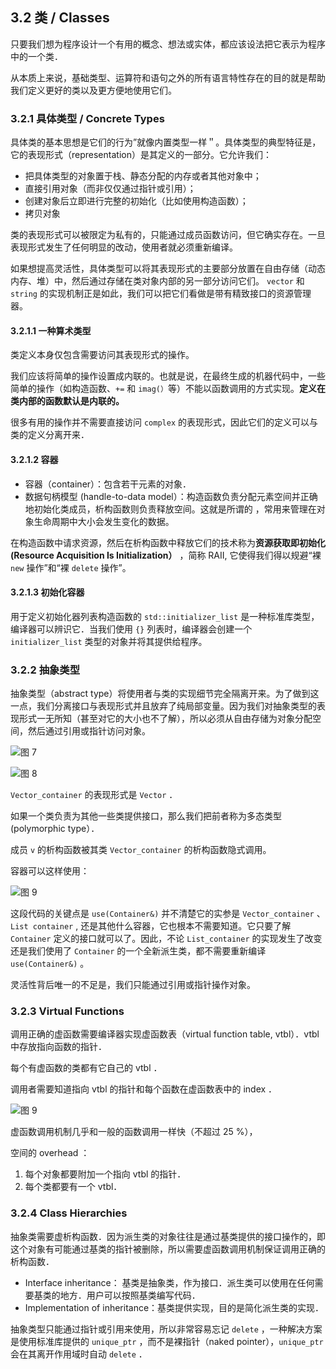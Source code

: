 ## 3.2 类 / Classes

只要我们想为程序设计一个有用的概念、想法或实体，都应该设法把它表示为程序中的一个类．

从本质上来说，基础类型、运算符和语句之外的所有语言特性存在的目的就是帮助我们定义更好的类以及更方便地使用它们。

### 3.2.1 具体类型 / Concrete Types

具体类的基本思想是它们的行为”就像内置类型一样＂。具体类型的典型特征是，它的表现形式（representation）是其定义的一部分。它允许我们：

- 把具体类型的对象置于栈、静态分配的内存或者其他对象中；
- 直接引用对象（而非仅仅通过指针或引用）；
- 创建对象后立即进行完整的初始化（比如使用构造函数）；
- 拷贝对象

类的表现形式可以被限定为私有的，只能通过成员函数访问，但它确实存在。一旦表现形式发生了任何明显的改动，使用者就必须重新编译。

如果想提高灵活性，具体类型可以将其表现形式的主要部分放置在自由存储（动态内存、堆）中，然后通过存储在类对象内部的另一部分访问它们。 `vector` 和 `string` 的实现机制正是如此，我们可以把它们看做是带有精致接口的资源管理器。

#### 3.2.1.1 一种算术类型

类定义本身仅包含需要访问其表现形式的操作。

我们应该将简单的操作设置成内联的。也就是说，在最终生成的机器代码中，一些简单的操作（如构造函数、`+=` 和 `imag(）`等）不能以函数调用的方式实现。**定义在类内部的函数默认是内联的。**

很多有用的操作并不需要直接访问 `complex` 的表现形式，因此它们的定义可以与类的定义分离开来．

#### 3.2.1.2 容器

- 容器（container）：包含若干元素的对象．
- 数据句柄模型 (handle-to-data model）：构造函数负责分配元素空间并正确地初始化类成员，析构函数则负责释放空间。这就是所谓的 ，常用来管理在对象生命周期中大小会发生变化的数据。

在构造函数中请求资源，然后在析构函数中释放它们的技术称为**资源获取即初始化 (Resource Acquisition Is Initialization）** ，简称 RAII, 它使得我们得以规避“裸 `new` 操作”和“裸 `delete` 操作”。

#### 3.2.1.3 初始化容器

用于定义初始化器列表构造函数的 `std::initializer_list` 是一种标准库类型，编译器可以辨识它．当我们使用 `{}` 列表时，编译器会创建一个 `initializer_list` 类型的对象并将其提供给程序。

### 3.2.2 抽象类型

抽象类型（abstract type）将使用者与类的实现细节完全隔离开来。为了做到这一点，我们分离接口与表现形式并且放弃了纯局部变量。因为我们对抽象类型的表现形式一无所知（甚至对它的大小也不了解），所以必须从自由存储为对象分配空间，然后通过引用或指针访问对象。

![图 7](/.media/6b4a04a047a8efcfd680ed497803f6dab8f6b846661d394d07fe077a7b985cea.png)

![图 8](/.media/876a3db205ff7a3d135db4c75d8b71168f25f714f0017ccd2c0f85ae75cd5556.png)

`Vector_container` 的表现形式是 `Vector` ．

如果一个类负责为其他一些类提供接口，那么我们把前者称为多态类型 (polymorphic type）．

成员 `v` 的析构函数被其类 `Vector_container` 的析构函数隐式调用。

容器可以这样使用：

![图 9](/.media/cbc065f864ee81555c483b4214b20787a6f8c7d3f8fcb4c560df47150b0c2893.png)

这段代码的关键点是 `use(Container&)` 并不清楚它的实参是 `Vector_container` 、 `List container` , 还是其他什么容器，它也根本不需要知道。它只要了解 `Container` 定义的接口就可以了。因此，不论 `List_container` 的实现发生了改变还是我们使用了 `Container` 的一个全新派生类，都不需要重新编译 `use(Container&)` 。

灵活性背后唯一的不足是，我们只能通过引用或指针操作对象。

### 3.2.3 Virtual Functions

调用正确的虚函数需要编译器实现虚函数表（virtual function table, vtbl）．vtbl 中存放指向函数的指针．

每个有虚函数的类都有它自己的 vtbl ．

调用者需要知道指向 vtbl 的指针和每个函数在虚函数表中的 index ．

![图 9](/.media/bcd35b53d18187072c2448598228ad039b20272ef772d8b54568df9d1b0ae2a1.png)

虚函数调用机制几乎和一般的函数调用一样快（不超过 25 %），

空间的 overhead ：

1. 每个对象都要附加一个指向 vtbl 的指针．
2. 每个类都要有一个 vtbl．

### 3.2.4 Class Hierarchies

抽象类需要虚析构函数．因为派生类的对象往往是通过基类提供的接口操作的，即这个对象有可能通过基类的指针被删除，所以需要虚函数调用机制保证调用正确的析构函数．

- Interface inheritance： 基类是抽象类，作为接口．派生类可以使用在任何需要基类的地方．用户可以按照基类编写代码．
- Implementation of inheritance：基类提供实现，目的是简化派生类的实现．

抽象类型只能通过指针或引用来使用，所以非常容易忘记 `delete` ，一种解决方案是使用标准库提供的 `unique_ptr` ，而不是裸指针（naked pointer），`unique_ptr` 会在其离开作用域时自动 `delete` ．
